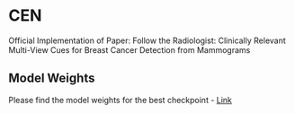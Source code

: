 # CEN
Official Implementation of Paper: Follow the Radiologist: Clinically Relevant Multi-View Cues for Breast Cancer Detection from Mammograms



## Model Weights
Please find the model weights for the best checkpoint - [Link](https://drive.google.com/drive/folders/1jeSgQtDboXAPytjX1iM97HmYPt_sW1Ex?usp=drive_link)

